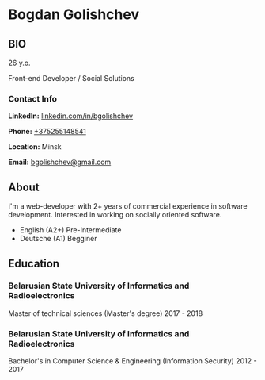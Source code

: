 # Bogdan Golishchev

## BIO

26 y.o.


Front-end Developer / Social Solutions


### Contact Info

**LinkedIn:** [linkedin.com/in/bgolishchev](https://linkedin.com/in/bgolishchev)


**Phone:** [+375255148541](tel:+375255148541)


**Location:** Minsk


**Email:** [bgolishchev@gmail.com](mailto:bgolishchev@gmail.com)


## About

I'm a web-developer with 2+ years of commercial experience in software development.
Interested in working on socially oriented software.

- English (A2+) Pre-Intermediate
- Deutsche (A1) Begginer

## Education

### Belarusian State University of Informatics and Radioelectronics
Master of technical sciences (Master's degree)
2017 - 2018

### Belarusian State University of Informatics and Radioelectronics
Bachelor's in Computer Science & Engineering (Information Security)
2012 - 2017